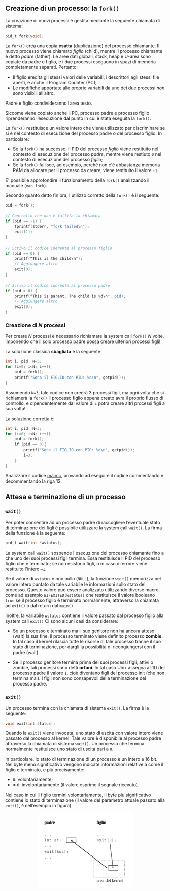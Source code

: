 ## Creazione di un processo: la ``fork()``

La creazione di nuovi processi è gestita mediante la seguente chiamata di sistema:

```	c
pid_t fork(void);
```

La ``fork()`` crea una copia **esatta** (duplicazione) del processo chiamante. Il nuovo processo viene chiamato *figlio* (child), mentre il processo chiamante è detto *padre* (father). Le aree dati globali, stack, heap e U-area sono copiate da padre e figlio, e i due processi eseguono in spazi di memoria completamente separati. Pertanto:

- Il figlio eredita gli stessi valori delle variabili, i descrittori agli stessi file aperti, e anche il Program Counter (PC);
- Le modifiche apportate alle proprie variabili da uno dei due processi _non_ sono visibili all’altro.

Padre e figlio condivideranno l’area testo.

Siccome viene copiato anche il PC, processo padre e processo figlio riprenderanno l’esecuzione dal punto in cui è stata eseguita la ``fork()``. 

La ``fork()`` restituisce un valore intero che viene utilizzato per discriminare se si è nel contesto di esecuzione del processo padre o del processo figlio. In particolare:

- Se la ``fork()`` ha successo, il PID del processo *figlio* viene restituito nel contesto di esecuzione del processo *padre*, mentre viene restiuto ``0`` nel contesto di esecuzione del processo *figlio*;
- Se la ``fork()`` fallisce, ad esempio, perchè non c'è abbastanza memoria RAM da allocare per il processo da creare, viene restituito il valore ``-1``.

E' possibile approfondire il funzionamento della ``fork()`` analizzando il manuale (``man fork``).

Secondo quanto detto fin'ora, l'utilizzo corretto della ``fork()`` è il seguente:

```c
pid = fork();
 
// Controllo che non è fallita la chiamata
if (pid == -1) { 
	fprintf(stderr, "fork failed\n"); 
	exit(1); 
} 

// Scrivo il codice inerente al processo figlio
if (pid == 0) { 
	printf(“This is the child\n"); 
	// Aggiungere altro
	exit(0); 
} 

// Scrivo il codice inerente al processo padre
if (pid > 0) { 
	printf(“This is parent. The child is %d\n", pid); 
	// Aggiungere altro
	exit(0); 
}
```

### Creazione di *N* processi

Per creare *N* processi è necessario richiamare la system call ``fork()`` *N* volte, imponendo che il solo processo padre possa creare ulteriori processi figli!

La soluzione classica **sbagliata** è la seguente:

```c
int i, pid, N=3;
for (i=0; i<N; i++){
	pid = fork();
	printf("Sono il FIGLIO con PID: %d\n", getpid());
}
```

Assumendo ``N=3``, tale codice non creerà 3 processi figli, ma ogni volta che si richiamerà la ``fork()`` il processo figlio appena creato avrà il proprio flusso di controllo, e dipendentemente dal valore di ``i`` potrà creare altri processi figli a sua volta!

La soluzione corretta è:

```c
int i, pid, N=3;
for (i=0; i<N; i++){
	pid = fork();
	if (pid == 0){
		printf("Sono il FIGLIO con PID: %d\n", getpid());
		i=3;
	}
}
```

Analizzare il codice [main.c](main.c), provando ad eseguire il codice commentando e decommentando la riga 13.





## Attesa e terminazione di un processo

### ``wait()``

Per poter consentire ad un processo padre di raccogliere l’eventuale stato di terminazione dei figli è possibile utilizzare la system call ``wait()``. La firma della funzione è la seguente:

```c
pid_t wait(int *wstatus);
```

La system call ``wait()`` sospende l'esecuzione del processo chiamante fino a che uno dei suoi processi figli termina. Essa restituisce il PID del processo figlio che è terminato; se non esistono figli, o in caso di errore viene restituito l'intero ``–1``.

Se il valore di ``wstatus`` è non nullo (``NULL``), la funzione ``wait()`` memorizza nel valore intero puntato da tale variabile le informazioni sullo stato del processo. Questo valore può essere analizzato utilizzando diverse macro, come ad esempio ``WIFEXITED(wstatus)`` che restituisce il valore booleano ``true`` se il processo figlio è terminato normalmente, attraverso la chiamata ad ``exit()`` o dal return dal ``main()``.

Inoltre, la variabile ``wstatus`` contiene il valore passato dal processo figlio alla system call ``exit()``
Ci sono alcuni casi da considerare:

- Se un processo è terminato ma il suo genitore non ha ancora atteso (wait) la sua fine, il processo terminato viene definito processo **zombie**. In tal caso il kernel rilascia tutte le risorse di tale processo tranne il suo stato di terminazione, per dargli la possibilità di ricongiungersi con il padre (wait).

- Se il processo genitore termina prima dei suoi processi figli, attivi o zombie, tali processi sono detti **orfani**. In tal caso Unix assegna all’ID del processo padre il valore ``1``, cioè diventano figli del processo init (che non termina mai). I figli non sono consapevoli della terminazione del processo padre.

### ``exit()``

Un processo termina con la chiamata di sistema ``exit()``. La firma è la seguente:

```c
void exit(int status);
```

Quando la ``exit()`` viene invocata, uno stato di uscita con valore intero viene passato dal processo al kernel. Tale valore è disponibile al processo padre attraverso la chiamata di sistema ``wait()``. Un processo che termina normalmente restituisce uno stato di uscita pari a ``0``.

In particolare, lo stato di terminazione di un processo è un intero a 16 bit. Nel byte meno significativo vengono indicate informazioni relative a come il figlio è terminato, e più precisamente:

- ``0``: volontariamente;
- <span>&#8800;</span> ``0``: involontariamente (il valore esprime il segnale ricevuto).

Nel caso in cui il figlio termini volontariamente, il byte più significativo contiene lo stato di terminazione (il valore del parametro attuale passato alla ``exit()``, ``0`` nell’esempio in figura).  

<p align="center">
<img src="../images/wait_and_exit.png" width="300" > 
</p>

